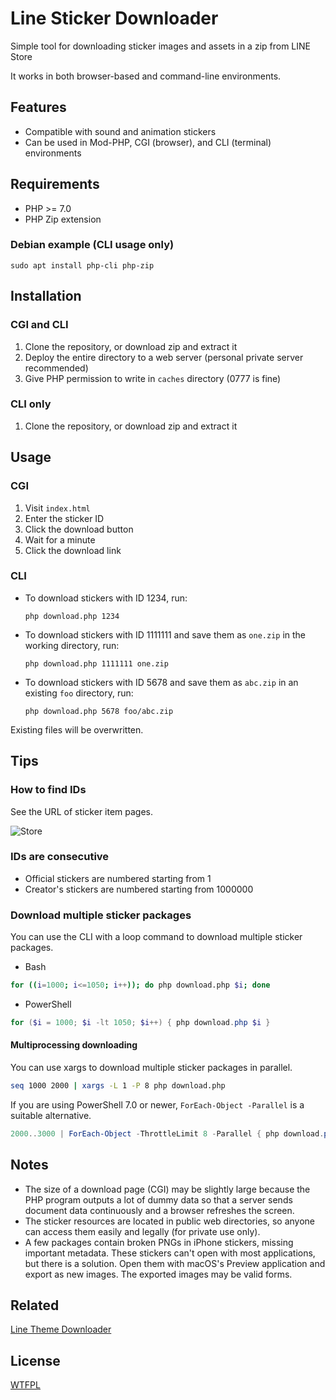 # Line Sticker Downloader

Simple tool for downloading sticker images and assets in a zip from LINE Store

It works in both browser-based and command-line environments.

## Features

- Compatible with sound and animation stickers
- Can be used in Mod-PHP, CGI (browser), and CLI (terminal) environments

## Requirements

- PHP >= 7.0
- PHP Zip extension

### Debian example (CLI usage only)

`sudo apt install php-cli php-zip`

## Installation

### CGI and CLI

1. Clone the repository, or download zip and extract it
2. Deploy the entire directory to a web server (personal private server recommended)
3. Give PHP permission to write in `caches` directory (0777 is fine)

### CLI only

1. Clone the repository, or download zip and extract it

## Usage

### CGI

1. Visit `index.html`
2. Enter the sticker ID
3. Click the download button
4. Wait for a minute
5. Click the download link

### CLI

- To download stickers with ID 1234, run:

  `php download.php 1234`

- To download stickers with ID 1111111 and save them as `one.zip` in the working directory, run:

  `php download.php 1111111 one.zip`

- To download stickers with ID 5678 and save them as `abc.zip` in an existing `foo` directory, run:

  `php download.php 5678 foo/abc.zip`

Existing files will be overwritten.

## Tips

### How to find IDs

See the URL of sticker item pages.

![Store](images/store_screen.png)

### IDs are consecutive

- Official stickers are numbered starting from 1
- Creator's stickers are numbered starting from 1000000

### Download multiple sticker packages

You can use the CLI with a loop command to download multiple sticker packages.

- Bash

```bash
for ((i=1000; i<=1050; i++)); do php download.php $i; done
```

- PowerShell

```ps1
for ($i = 1000; $i -lt 1050; $i++) { php download.php $i }
```

#### Multiprocessing downloading

You can use xargs to download multiple sticker packages in parallel.

```sh
seq 1000 2000 | xargs -L 1 -P 8 php download.php
```

If you are using PowerShell 7.0 or newer, `ForEach-Object -Parallel` is a suitable alternative.

```ps1
2000..3000 | ForEach-Object -ThrottleLimit 8 -Parallel { php download.php $_ }
```

## Notes

- The size of a download page (CGI) may be slightly large because the PHP program outputs a lot of dummy data so that a server sends document data continuously and a browser refreshes the screen.
- The sticker resources are located in public web directories, so anyone can access them easily and legally (for private use only).
- A few packages contain broken PNGs in iPhone stickers, missing important metadata. These stickers can't open with most applications, but there is a solution. Open them with macOS's Preview application and export as new images. The exported images may be valid forms.

## Related

[Line Theme Downloader](https://github.com/curegit/line-theme-downloader)

## License

[WTFPL](LICENSE)
